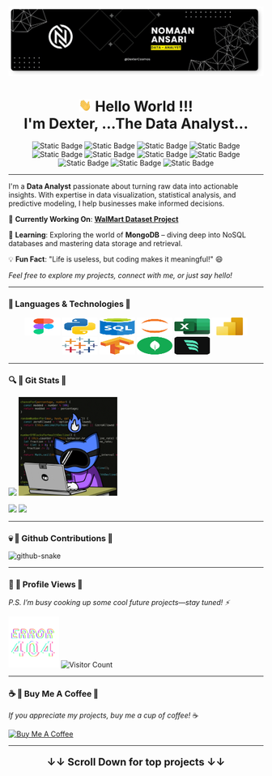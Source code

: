 
<div>
 <img src='./images/banner.png' alt=banner>
<div>

<h1 align="center">
 <img src="https://raw.githubusercontent.com/ABSphreak/ABSphreak/master/gifs/Hi.gif"width="25px">
 </a> Hello World !!! <br>
 </a>I'm Dexter, ...The Data Analyst...
</h1>

<div align="center">

  ![Static Badge](https://img.shields.io/badge/Github-%23343a40?style=for-the-badge&logo=refinedgithub&logoColor=ffffff&labelColor=000000)
  ![Static Badge](https://img.shields.io/badge/Gitlab-%23FC6D26?style=for-the-badge&logo=gitlab&labelColor=000000)
  ![Static Badge](https://img.shields.io/badge/Instagram-ef476f?style=for-the-badge&logo=Instagram&logoColor=ef476f&logoSize=auto&labelColor=000000&link=right%2Fhttps%3A%2F%2Fgithub.com%2FDexterCosmos)
  ![Static Badge](https://img.shields.io/badge/Discord-%235865F2?style=for-the-badge&logo=discord&labelColor=000000)
  ![Static Badge](https://img.shields.io/badge/WEB-%238DD6F9?style=for-the-badge&logo=webpack&logoColor=%238DD6F9&labelColor=000000)
  ![Static Badge](https://img.shields.io/badge/Replicate-%23343a40?style=for-the-badge&logo=replicate&labelColor=000000)
  ![Static Badge](https://img.shields.io/badge/VScodium-%232F80ED?style=for-the-badge&logo=vscodium&labelColor=000000)
  ![Static Badge](https://img.shields.io/badge/Codeium-%2309B6A2?style=for-the-badge&logo=codeium&labelColor=000000)
  ![Static Badge](https://img.shields.io/badge/Proton--Mail-%236D4AFF?style=for-the-badge&logo=protonmail&labelColor=000000)
  ![Static Badge](https://img.shields.io/badge/.ENV-%23ECD53F?style=for-the-badge&logo=dotenv&labelColor=000000)
  ![Static Badge](https://img.shields.io/badge/Replit-%23F26207?style=for-the-badge&logo=Replit&labelColor=000000)
</div>

---

<div>  

  I'm a **Data Analyst** passionate about turning raw data into actionable insights. With expertise in data visualization, statistical analysis, and predictive modeling, I help businesses make informed decisions.  

  🔭 **Currently Working On**: [**WalMart Dataset Project**](https://github.com/DexterCosmos/WalMart_DB)

  🌱 **Learning**: Exploring the world of **MongoDB** – diving deep into NoSQL databases and mastering data storage and retrieval.  

  💡 **Fun Fact**: "Life is useless, but coding makes it meaningful!" 😄  

  *Feel free to explore my projects, connect with me, or just say hello!*
</div>


---

### ‖ Languages & Technologies ‖ 

<p align="center">
  <img src="./images/ico/Figma.svg" alt="Figma" width="70" height="35">
  <img src="./images/ico/Python.svg" alt="Python" width=70" height="35">
  <img src="./images/ico/SQL.svg" alt="SQL" width="70" height="35">
  <img src="./images/ico/Jupyter notebook.svg" alt="JN" width="70" height="35">
  <img src="./images/ico/Excel.svg" alt="Excel" width="70" height="35">
  <img src="./images/ico/Power BI.svg" alt="Power BI" width="70" height="35">
  <img src="./images/ico/Tableau.svg" alt="Tableau" width="70" height="35">
  <img src="./images/ico/Tensorflow.svg" alt="Tensorflow" width="70" height="35">
  <img src="./images/ico/mongoDB.svg" alt="MongoDB" width="70" height="35">
  <img src="./images/ico/windsurf.svg" alt="Windsurf" width="70" height="35">
</p>

---

### 🔍 ‖ Git Stats ‖

![](https://nirzak-streak-stats.vercel.app/?user=DexterCosmos&theme=aura&hide_border=true)
<img src="./images/gif/Code Hacking GIF by Pizza Ninjas.gif" alt="GIF" width="195px" height="195px"/>

![](https://github-readme-stats.vercel.app/api?username=DexterCosmos&theme=aura&hide_border=true&include_all_commits=true&count_private=true)
![](https://github-readme-stats.vercel.app/api/top-langs/?username=DexterCosmos&theme=aura&hide_border=true&include_all_commits=true&count_private=true&layout=compact)

---

### 💀 ‖ Github Contributions ‖

<picture>
  <source media="(prefers-color-scheme: dark)" srcset="https://raw.githubusercontent.com/DexterCosmos/DexterCosmos/output/github-snake-dark.svg" />
  <source media="(prefers-color-scheme: light)" srcset="https://raw.githubusercontent.com/DexterCosmos/DexterCosmos/output/github-snake.svg" />
  <img alt="github-snake" src="https://raw.githubusercontent.com/DexterCosmos/DexterCosmos/output/github-snake.svg" />
</picture>

---

### 👀 ‖ Profile Views ‖

*P.S. I’m busy cooking up some cool future projects—stay tuned! ⚡*

<div align="left">
  <img src="./images/gif/Internet Coding Sticker by top(node).gif" alt="GIF" width="100px" height="100px"/>  
  <img src="https://profile-counter.glitch.me/YOUR_GITHUB_USERNAME/count.svg" alt="Visitor Count" />
</div>

---

### ☕ ‖ Buy Me A Coffee ‖

*If you appreciate my projects, buy me a cup of coffee!* ☕

<a href="https://www.buymeacoffee.com/DexterCosmos" target="_blank">
  <img src="https://cdn.buymeacoffee.com/buttons/v2/default-yellow.png" alt="Buy Me A Coffee" style="height: 60px !important;width: 217px !important;" />
</a>

---

<div align="center" style="font-size: 20px; margin-top: 20px">
  <b> ↓↓ Scroll Down for top projects ↓↓ </b>
</div>

